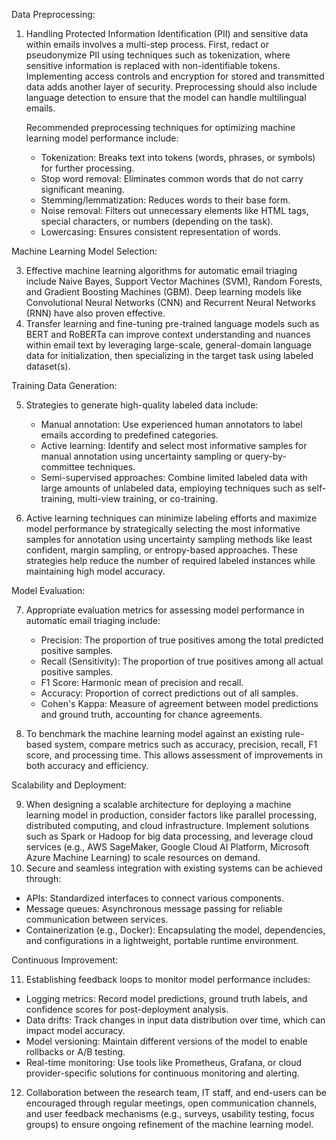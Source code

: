  Data Preprocessing:

1. Handling Protected Information Identification (PII) and sensitive data within emails involves a multi-step process. First, redact or pseudonymize PII using techniques such as tokenization, where sensitive information is replaced with non-identifiable tokens. Implementing access controls and encryption for stored and transmitted data adds another layer of security. Preprocessing should also include language detection to ensure that the model can handle multilingual emails.

   Recommended preprocessing techniques for optimizing machine learning model performance include:
   - Tokenization: Breaks text into tokens (words, phrases, or symbols) for further processing.
   - Stop word removal: Eliminates common words that do not carry significant meaning.
   - Stemming/lemmatization: Reduces words to their base form.
   - Noise removal: Filters out unnecessary elements like HTML tags, special characters, or numbers (depending on the task).
   - Lowercasing: Ensures consistent representation of words.

Machine Learning Model Selection:

3. Effective machine learning algorithms for automatic email triaging include Naive Bayes, Support Vector Machines (SVM), Random Forests, and Gradient Boosting Machines (GBM). Deep learning models like Convolutional Neural Networks (CNN) and Recurrent Neural Networks (RNN) have also proven effective.
4. Transfer learning and fine-tuning pre-trained language models such as BERT and RoBERTa can improve context understanding and nuances within email text by leveraging large-scale, general-domain language data for initialization, then specializing in the target task using labeled dataset(s).

Training Data Generation:

5. Strategies to generate high-quality labeled data include:
   - Manual annotation: Use experienced human annotators to label emails according to predefined categories.
   - Active learning: Identify and select most informative samples for manual annotation using uncertainty sampling or query-by-committee techniques.
   - Semi-supervised approaches: Combine limited labeled data with large amounts of unlabeled data, employing techniques such as self-training, multi-view training, or co-training.

6. Active learning techniques can minimize labeling efforts and maximize model performance by strategically selecting the most informative samples for annotation using uncertainty sampling methods like least confident, margin sampling, or entropy-based approaches. These strategies help reduce the number of required labeled instances while maintaining high model accuracy.

Model Evaluation:

7. Appropriate evaluation metrics for assessing model performance in automatic email triaging include:
   - Precision: The proportion of true positives among the total predicted positive samples.
   - Recall (Sensitivity): The proportion of true positives among all actual positive samples.
   - F1 Score: Harmonic mean of precision and recall.
   - Accuracy: Proportion of correct predictions out of all samples.
   - Cohen's Kappa: Measure of agreement between model predictions and ground truth, accounting for chance agreements.

8. To benchmark the machine learning model against an existing rule-based system, compare metrics such as accuracy, precision, recall, F1 score, and processing time. This allows assessment of improvements in both accuracy and efficiency.

Scalability and Deployment:

9. When designing a scalable architecture for deploying a machine learning model in production, consider factors like parallel processing, distributed computing, and cloud infrastructure. Implement solutions such as Spark or Hadoop for big data processing, and leverage cloud services (e.g., AWS SageMaker, Google Cloud AI Platform, Microsoft Azure Machine Learning) to scale resources on demand.
10. Secure and seamless integration with existing systems can be achieved through:
   - APIs: Standardized interfaces to connect various components.
   - Message queues: Asynchronous message passing for reliable communication between services.
   - Containerization (e.g., Docker): Encapsulating the model, dependencies, and configurations in a lightweight, portable runtime environment.

Continuous Improvement:

11. Establishing feedback loops to monitor model performance includes:
   - Logging metrics: Record model predictions, ground truth labels, and confidence scores for post-deployment analysis.
   - Data drifts: Track changes in input data distribution over time, which can impact model accuracy.
   - Model versioning: Maintain different versions of the model to enable rollbacks or A/B testing.
   - Real-time monitoring: Use tools like Prometheus, Grafana, or cloud provider-specific solutions for continuous monitoring and alerting.
12. Collaboration between the research team, IT staff, and end-users can be encouraged through regular meetings, open communication channels, and user feedback mechanisms (e.g., surveys, usability testing, focus groups) to ensure ongoing refinement of the machine learning model.